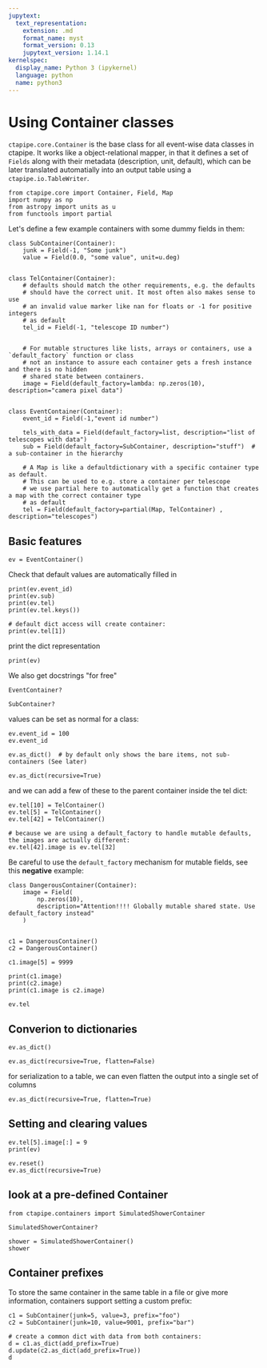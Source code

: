 ```yaml
---
jupytext:
  text_representation:
    extension: .md
    format_name: myst
    format_version: 0.13
    jupytext_version: 1.14.1
kernelspec:
  display_name: Python 3 (ipykernel)
  language: python
  name: python3
---
```


# Using Container classes

`ctapipe.core.Container` is the base class for all event-wise data classes in ctapipe. It works like a object-relational mapper, in that it defines a set of `Fields` along with their metadata (description, unit, default), which can be later translated automatially into an output table using a `ctapipe.io.TableWriter`.

```{code-cell} ipython3
from ctapipe.core import Container, Field, Map
import numpy as np
from astropy import units as u
from functools import partial
```

Let's define a few example containers with some dummy fields in them:

```{code-cell} ipython3
class SubContainer(Container):
    junk = Field(-1, "Some junk")
    value = Field(0.0, "some value", unit=u.deg)

    
class TelContainer(Container):
    # defaults should match the other requirements, e.g. the defaults
    # should have the correct unit. It most often also makes sense to use
    # an invalid value marker like nan for floats or -1 for positive integers
    # as default
    tel_id = Field(-1, "telescope ID number")
    
        
    # For mutable structures like lists, arrays or containers, use a `default_factory` function or class
    # not an instance to assure each container gets a fresh instance and there is no hidden 
    # shared state between containers.
    image = Field(default_factory=lambda: np.zeros(10), description="camera pixel data")


class EventContainer(Container):
    event_id = Field(-1,"event id number")

    tels_with_data = Field(default_factory=list, description="list of telescopes with data")
    sub = Field(default_factory=SubContainer, description="stuff")  # a sub-container in the hierarchy

    # A Map is like a defaultdictionary with a specific container type as default.
    # This can be used to e.g. store a container per telescope
    # we use partial here to automatically get a function that creates a map with the correct container type
    # as default
    tel = Field(default_factory=partial(Map, TelContainer) , description="telescopes")  
```

## Basic features

```{code-cell} ipython3
ev = EventContainer()
```

Check that default values are automatically filled in

```{code-cell} ipython3
print(ev.event_id)
print(ev.sub)
print(ev.tel)
print(ev.tel.keys())

# default dict access will create container:
print(ev.tel[1])
```

print the dict representation

```{code-cell} ipython3
print(ev)
```

We also get docstrings "for free"

```{code-cell} ipython3
EventContainer?
```

```{code-cell} ipython3
SubContainer?
```

values can be set as normal for a class:

```{code-cell} ipython3
ev.event_id = 100
ev.event_id
```

```{code-cell} ipython3
ev.as_dict()  # by default only shows the bare items, not sub-containers (See later)
```

```{code-cell} ipython3
ev.as_dict(recursive=True)
```

and we can add a few of these to the parent container inside the tel dict:

```{code-cell} ipython3
ev.tel[10] = TelContainer()
ev.tel[5] = TelContainer()
ev.tel[42] = TelContainer()
```

```{code-cell} ipython3
# because we are using a default_factory to handle mutable defaults, the images are actually different:
ev.tel[42].image is ev.tel[32]
```

Be careful to use the `default_factory` mechanism for mutable fields, see this **negative** example:

```{code-cell} ipython3
class DangerousContainer(Container):
    image = Field(
        np.zeros(10),
        description="Attention!!!! Globally mutable shared state. Use default_factory instead"
    )
    
    
c1 = DangerousContainer()
c2 = DangerousContainer()

c1.image[5] = 9999

print(c1.image)
print(c2.image)
print(c1.image is c2.image)
```

```{code-cell} ipython3
ev.tel
```

## Converion to dictionaries

```{code-cell} ipython3
ev.as_dict()
```

```{code-cell} ipython3
ev.as_dict(recursive=True, flatten=False)
```

for serialization to a table, we can even flatten the output into a single set of columns

```{code-cell} ipython3
ev.as_dict(recursive=True, flatten=True)
```

## Setting and clearing values

```{code-cell} ipython3
ev.tel[5].image[:] = 9
print(ev)
```

```{code-cell} ipython3
ev.reset()
ev.as_dict(recursive=True)
```

## look at a pre-defined Container

```{code-cell} ipython3
from ctapipe.containers import SimulatedShowerContainer
```

```{code-cell} ipython3
SimulatedShowerContainer?
```

```{code-cell} ipython3
shower = SimulatedShowerContainer()
shower
```

## Container prefixes

To store the same container in the same table in a file or give more information, containers support setting
a custom prefix:

```{code-cell} ipython3
c1 = SubContainer(junk=5, value=3, prefix="foo")
c2 = SubContainer(junk=10, value=9001, prefix="bar")

# create a common dict with data from both containers:
d = c1.as_dict(add_prefix=True)
d.update(c2.as_dict(add_prefix=True))
d
```
